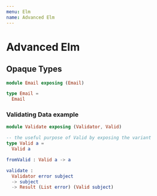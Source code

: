```yaml
---
menu: Elm
name: Advanced Elm
---
```


# Advanced Elm

## Opaque Types

```elm
module Email exposing (Email)

type Email =
  Email
```

### Validating Data example

```elm
module Validate exposing (Validator, Valid)

-- the useful purpose of Valid by exposing the variant
type Valid a =
  Valid a

fromValid : Valid a -> a

validate :
  Validator error subject
  -> subject
  -> Result (List error) (Valid subject)
```